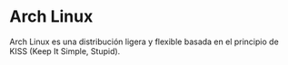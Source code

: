 # Arch Linux
Arch Linux es una distribución ligera y flexible basada en el principio de KISS (Keep It Simple, Stupid).
